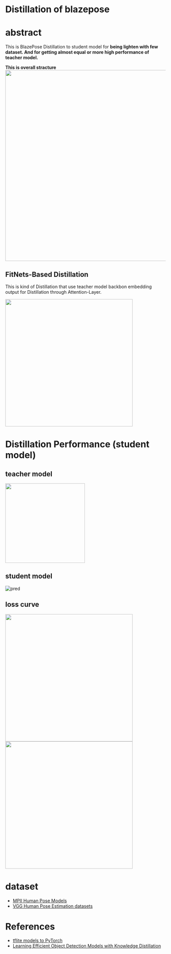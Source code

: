 # Distillation of blazepose

# abstract 

This is BlazePose Distillation to student model for <b>being lighten with few dataset. And for getting almost equal or more high performance of teacher model.</b>

<b>This is overall stracture</b>
<img src="https://user-images.githubusercontent.com/48679574/191453093-08aec30a-259c-467e-a5d4-0a2b67377ac3.png" width="600px">





## FitNets-Based Distillation
This is kind of Distillation that use teacher model backbon embedding output for Distillation through Attention-Layer.

<img src="https://user-images.githubusercontent.com/48679574/190838105-0d255020-df53-4a81-9620-f5768c3cfa4a.png" width="400px">



# Distillation Performance (student model)

## teacher model 

<img src="https://user-images.githubusercontent.com/48679574/191453672-40cca430-ef08-4b47-827f-6a4e792e66f6.gif" width="250" height="250"/>



## student model

![pred](https://user-images.githubusercontent.com/48679574/191453738-c8aa27c6-0f35-4121-9d25-a479a87e8a13.gif)


## loss curve
<img src="https://user-images.githubusercontent.com/48679574/191453151-b311250e-bd3a-4ea9-ba9b-f5eed8a8000c.png" width="400px"><img src="https://user-images.githubusercontent.com/48679574/191453161-48a623e6-aa44-4dbb-ad93-503f57246561.png" width="400px">




# dataset
- [MPII Human Pose Models](https://pose.mpi-inf.mpg.de)
- [VGG Human Pose Estimation datasets](https://www.robots.ox.ac.uk/~vgg/data/pose/)

# References
- [tflite models to PyTorch](https://github.com/zmurez/MediaPipePyTorch)
- [Learning Efficient Object Detection Models with Knowledge Distillation](https://proceedings.neurips.cc/paper/2017/file/e1e32e235eee1f970470a3a6658dfdd5-Paper.pdf)
